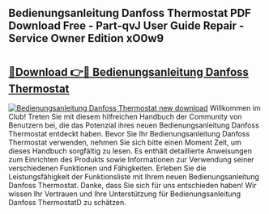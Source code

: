 ## Bedienungsanleitung Danfoss Thermostat PDF Download Free - Part-qvJ User Guide Repair - Service Owner Edition xO0w9

# <h2><a href="http://df0mqe.blite.top/?on=Bedienungsanleitung+Danfoss+Thermostat">🔗Download 👉🔴 Bedienungsanleitung Danfoss Thermostat</a></h2>

[![Bedienungsanleitung Danfoss Thermostat new download](https://i.imgur.com/lujVjoI.png)](http://df0mqe.blite.top/?on=Bedienungsanleitung+Danfoss+Thermostat)
Willkommen im Club! Treten Sie mit diesem hilfreichen Handbuch der Community von Benutzern bei, die das Potenzial ihres neuen Bedienungsanleitung Danfoss Thermostat entdeckt haben. Bevor Sie Ihr Bedienungsanleitung Danfoss Thermostat verwenden, nehmen Sie sich bitte einen Moment Zeit, um dieses Handbuch sorgfältig zu lesen. Es enthält detaillierte Anweisungen zum Einrichten des Produkts sowie Informationen zur Verwendung seiner verschiedenen Funktionen und Fähigkeiten. Erleben Sie die Leistungsfähigkeit der Funktionsliste mit Ihrem neuen Bedienungsanleitung Danfoss Thermostat. Danke, dass Sie sich für uns entschieden haben! Wir wissen Ihr Vertrauen und Ihre Unterstützung für Bedienungsanleitung Danfoss ThermostatD zu schätzen.
